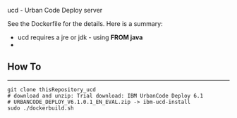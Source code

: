 
ucd - Urban Code Deploy server

See the Dockerfile for the details.  Here is a summary:
 - ucd requires a jre or jdk - using **FROM java**
 - 

How To
------


----
    git clone thisRepository_ucd
    # download and unzip: Trial download: IBM UrbanCode Deploy 6.1
    # URBANCODE_DEPLOY_V6.1.0.1_EN_EVAL.zip -> ibm-ucd-install
    sudo ./dockerbuild.sh

